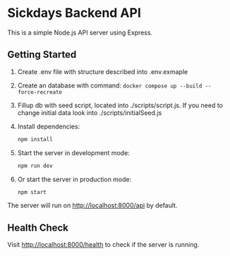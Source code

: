 # Sickdays Backend API

This is a simple Node.js API server using Express.

## Getting Started

1. Create .env file with structure described into .env.exmaple

2. Create an database with command: `docker compose up --build --force-recreate `

3. Fillup db with seed script, located into ./scripts/script.js. If you need to change initial data look into ./scripts/initialSeed.js

4. Install dependencies:

   ```sh
   npm install
   ```

5. Start the server in development mode:

   ```sh
   npm run dev
   ```

6. Or start the server in production mode:
   ```sh
   npm start
   ```

The server will run on [http://localhost:8000/api](http://localhost:8000/api) by default.

## Health Check

Visit [http://localhost:8000/health](http://localhost:8000/health) to check if the server is running.
